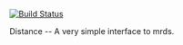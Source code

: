 [![Build Status](https://travis-ci.org/DistanceDevelopment/Distance.svg?branch=master)](https://travis-ci.org/DistanceDevelopment/Distance)

Distance -- A very simple interface to mrds.


